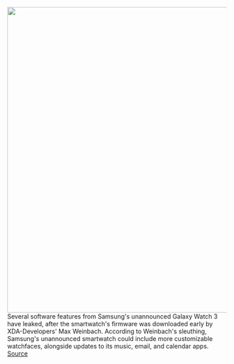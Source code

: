 <img src='https://cdn.vox-cdn.com/thumbor/coP_lhvii2rM2jAIPryBFgzZioQ=/0x0:1812x1208/1200x800/filters:focal(762x460:1050x748)/cdn.vox-cdn.com/uploads/chorus_image/image/66999327/EbZC9zWXQAIZ5Fs.0.jpg' width='700px' /><br/>
Several software features from Samsung's unannounced Galaxy Watch 3 have leaked, after the smartwatch's firmware was downloaded early by XDA-Developers' Max Weinbach. According to Weinbach's sleuthing, Samsung's unannounced smartwatch could include more customizable watchfaces, alongside updates to its music, email, and calendar apps.
<a href='https://www.theverge.com/2020/6/30/21308013/samsung-galaxy-watch-3-software-leak-apps-watchfaces-features'> Source <a/>